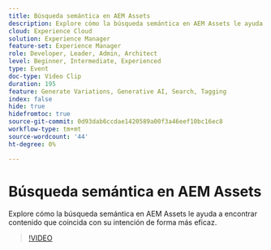 ```yaml
---
title: Búsqueda semántica en AEM Assets
description: Explore cómo la búsqueda semántica en AEM Assets le ayuda a encontrar contenido que coincida con su intención de forma más eficaz.
cloud: Experience Cloud
solution: Experience Manager
feature-set: Experience Manager
role: Developer, Leader, Admin, Architect
level: Beginner, Intermediate, Experienced
type: Event
doc-type: Video Clip
duration: 195
feature: Generate Variations, Generative AI, Search, Tagging
index: false
hide: true
hidefromtoc: true
source-git-commit: 0d93dab6ccdae1420589a00f3a46eef10bc16ec8
workflow-type: tm+mt
source-wordcount: '44'
ht-degree: 0%

---
```



# Búsqueda semántica en AEM Assets

Explore cómo la búsqueda semántica en AEM Assets le ayuda a encontrar contenido que coincida con su intención de forma más eficaz.

>[!VIDEO](https://video.tv.adobe.com/v/3461891/?learn=on&enablevpops&captions=spa)

